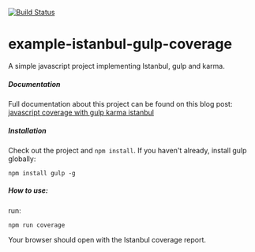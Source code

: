 [![Build Status](https://circleci.com/gh/philipbeel/example-istanbul-gulp-coverage.svg?&style=shield&circle-token=d766b5ba41f74c9d35cb0cd08d48aa321c42bc26)](https://circleci.com/gh/philipbeel/example-istanbul-gulp-coverage)

# example-istanbul-gulp-coverage

A simple javascript project implementing Istanbul, gulp and karma.

##### Documentation

Full documentation about this project can be found on this blog post:
[javascript coverage with gulp karma istanbul](https://theodin.co.uk/javascript-coverage-with-gulp-karma-istanbul/)

##### Installation

Check out the project and `npm install`. If you haven't already, install gulp globally:

    npm install gulp -g

##### How to use:

run:

    npm run coverage

Your browser should open with the Istanbul coverage report.
